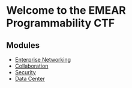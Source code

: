 # Welcome to the EMEAR Programmability CTF

## Modules

* [Enterprise Networking](enterprise_networking/Introduction.md)
* [Collaboration](collaboration/Introduction.md)
* [Security](security/Introduction.md)
* [Data Center](data_center/Introduction.md)
